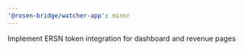 ```yaml
---
'@rosen-bridge/watcher-app': minor
---
```


Implement ERSN token integration for dashboard and revenue pages

